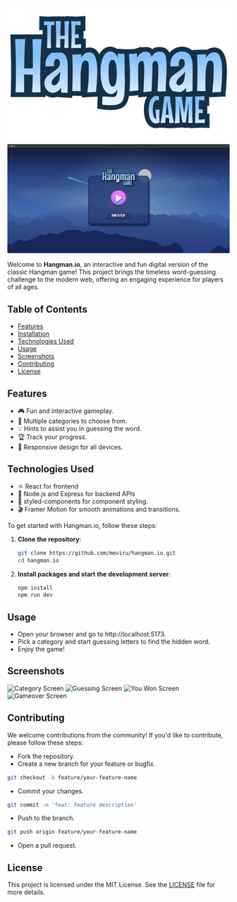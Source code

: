 <p align="center"><img alt="Hangman.io" src="https://raw.githubusercontent.com/meviru/github-repo-assets/main/hangman.io/logo.svg"></p>
<img src="https://github.com/meviru/github-repo-assets/blob/main/hangman.io/screely-1720786674338.png" alt="Welcome Screen">

Welcome to **Hangman.io**, an interactive and fun digital version of the classic Hangman game! This project brings the timeless word-guessing challenge to the modern web, offering an engaging experience for players of all ages.

## Table of Contents

- [Features](#features)
- [Installation](#installation)
- [Technologies Used](#technologies-used)
- [Usage](#usage)
- [Screenshots](#screenshots)
- [Contributing](#contributing)
- [License](#license)

## Features
- 🎮 Fun and interactive gameplay.
- 🌟 Multiple categories to choose from.
- 💡 Hints to assist you in guessing the word.
- 🏆 Track your progress.
- 📱 Responsive design for all devices.

## Technologies Used
- ⚛️ React for frontend
- 🚀 Node.js and Express for backend APIs
- 💅 styled-components for component styling.
- 🎬 Framer Motion for smooth animations and transitions.

To get started with Hangman.io, follow these steps:

1. **Clone the repository**:
   ```sh
   git clone https://github.com/meviru/hangman.io.git
   cd hangman.io
4. **Install packages and start the development server**:
   ```sh
   npm install
   npm run dev

## Usage
- Open your browser and go to http://localhost:5173.
- Pick a category and start guessing letters to find the hidden word.
- Enjoy the game!

## Screenshots
![Category Screen](https://github.com/meviru/github-repo-assets/blob/main/hangman.io/screely-1720786695013.png)
![Guessing Screen](https://github.com/meviru/github-repo-assets/blob/main/hangman.io/screely-1720786711011.png)
![You Won Screen](https://github.com/meviru/github-repo-assets/blob/main/hangman.io/screely-1720786774500.png)
![Gameover Screen](https://github.com/meviru/github-repo-assets/blob/main/hangman.io/screely-1720786726681.png)

## Contributing
We welcome contributions from the community! If you'd like to contribute, please follow these steps:
- Fork the repository.
- Create a new branch for your feature or bugfix.
```sh
git checkout -b feature/your-feature-name
```
- Commit your changes.
```sh
git commit -m 'feat: feature description'
```
- Push to the branch.
```sh
git push origin feature/your-feature-name
```
- Open a pull request.
 
## License
This project is licensed under the MIT License. See the [LICENSE](LICENSE.md) file for more details.